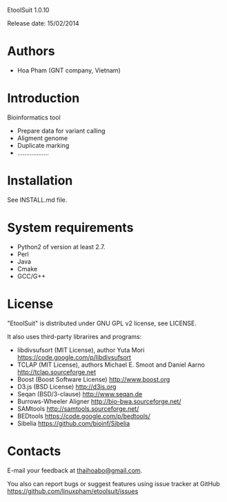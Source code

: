 EtoolSuit 1.0.10

Release date: 15/02/2014

Authors
=======
* Hoa Pham (GNT company, Vietnam)

Introduction
============
Bioinformatics tool
+ Prepare data for variant calling
+ Aligment genome
+ Duplicate marking
+ ..................

Installation
============
See INSTALL.md file.

System requirements
===================
+ Python2 of version at least 2.7. 
+ Perl
+ Java
+ Cmake
+ GCC/G++

License
=======
"EtoolSuit" is distributed under GNU GPL v2 license, see LICENSE.

It also uses third-party librarires and programs:
* libdivsufsort (MIT License), author Yuta Mori
https://code.google.com/p/libdivsufsort
* TCLAP (MIT License), authors Michael E. Smoot and Daniel Aarno 
http://tclap.sourceforge.net
* Boost (Boost Software License)
http://www.boost.org
* D3.js (BSD License)
http://d3js.org
* Seqan (BSD/3-clause)
http://www.seqan.de
* Burrows-Wheeler Aligner
http://bio-bwa.sourceforge.net/
* SAMtools
http://samtools.sourceforge.net/
* BEDtools
https://code.google.com/p/bedtools/
* Sibelia
https://github.com/bioinf/Sibelia

Contacts
========
E-mail your feedback at thaihoabo@gmail.com.

You also can report bugs or suggest features using issue tracker at GitHub
https://github.com/linuxpham/etoolsuit/issues
